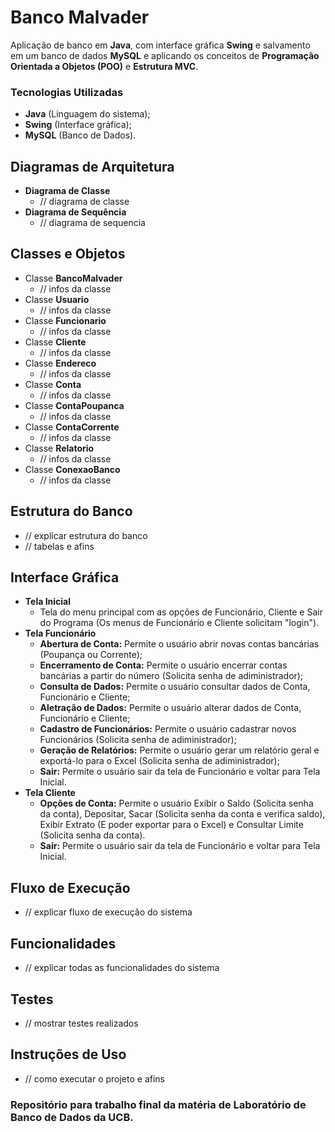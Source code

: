# Banco Malvader
Aplicação de banco em **Java**, com interface gráfica **Swing** e salvamento em um banco de dados **MySQL** e aplicando os conceitos de **Programação Orientada a Objetos (POO)** e **Estrutura MVC**.

### Tecnologias Utilizadas
* **Java** (Linguagem do sistema);
* **Swing** (Interface gráfica);
* **MySQL** (Banco de Dados).

## Diagramas de Arquitetura
* **Diagrama de Classe**
  * // diagrama de classe
* **Diagrama de Sequência**
  * // diagrama de sequencia

## Classes e Objetos
* Classe **BancoMalvader**
  * // infos da classe
* Classe **Usuario**
  * // infos da classe
* Classe **Funcionario**
  * // infos da classe
* Classe **Cliente**
  * // infos da classe
* Classe **Endereco**
  * // infos da classe
* Classe **Conta**
  * // infos da classe
* Classe **ContaPoupanca**
  * // infos da classe
* Classe **ContaCorrente**
  * // infos da classe
* Classe **Relatorio**
  * // infos da classe
* Classe **ConexaoBanco**
  * // infos da classe

## Estrutura do Banco
* // explicar estrutura do banco
* // tabelas e afins

## Interface Gráfica
* **Tela Inicial**
  * Tela do menu principal com as opções de Funcionário, Cliente e Sair do Programa (Os menus de Funcionário e Cliente solicitam "login").
* **Tela Funcionário**
  * **Abertura de Conta:** Permite o usuário abrir novas contas bancárias (Poupança ou Corrente);
  * **Encerramento de Conta:** Permite o usuário encerrar contas bancárias a partir do número (Solicita senha de adiministrador);
  * **Consulta de Dados:** Permite o usuário consultar dados de Conta, Funcionário e Cliente;
  * **Aletração de Dados:** Permite o usuário alterar dados de Conta, Funcionário e Cliente;
  * **Cadastro de Funcionários:** Permite o usuário cadastrar novos Funcionários (Solicita senha de adiministrador);
  * **Geração de Relatórios:** Permite o usuário gerar um relatório geral e exportá-lo para o Excel (Solicita senha de adiministrador);
  * **Sair:** Permite o usuário sair da tela de Funcionário e voltar para Tela Inicial.
* **Tela Cliente**
  * **Opções de Conta:** Permite o usuário Exibir o Saldo (Solicita senha da conta), Depositar, Sacar (Solicita senha da conta e verifica saldo), Exibir Extrato (E poder exportar para o Excel) e Consultar Limite (Solicita senha da conta).
  * **Sair:** Permite o usuário sair da tela de Funcionário e voltar para Tela Inicial.

## Fluxo de Execução
* // explicar fluxo de execução do sistema

## Funcionalidades
* // explicar todas as funcionalidades do sistema

## Testes
* // mostrar testes realizados

## Instruções de Uso
* // como executar o projeto e afins

### Repositório para trabalho final da matéria de Laboratório de Banco de Dados da UCB.
